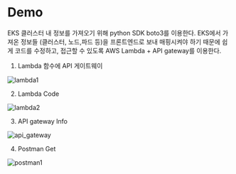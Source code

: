 # Demo

EKS 클러스터 내 정보를 가져오기 위해 python SDK boto3를 이용한다.
EKS에서 가져온 정보들 (클러스터, 노드,파드 등)을 프론트엔드로 보내 매핑시켜야 하기 때문에
쉽게 코드를 수정하고, 접근할 수 있도록 AWS Lambda + API gateway를 이용한다.


1. Lambda 함수에 API 게이트웨이 
 
![lambda1](https://user-images.githubusercontent.com/50174803/124806911-2bee6980-df98-11eb-8c05-cce0167eb18d.png)

2. Lambda Code 

![lambda2](https://user-images.githubusercontent.com/50174803/124810944-e2ece400-df9c-11eb-8cb1-e0ede8671267.png)

3. API gateway Info

![api_gateway](https://user-images.githubusercontent.com/50174803/124811010-f7c97780-df9c-11eb-9ea9-0d3360ada730.PNG)

4. Postman Get 

![postman1](https://user-images.githubusercontent.com/50174803/124811048-00ba4900-df9d-11eb-8524-d9d72aa57744.png)
